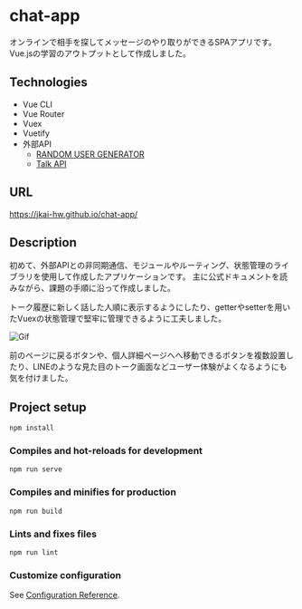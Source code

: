 # chat-app
オンラインで相手を探してメッセージのやり取りができるSPAアプリです。
Vue.jsの学習のアウトプットとして作成しました。

## Technologies
- Vue CLI
- Vue Router
- Vuex
- Vuetify
- 外部API
  - [RANDOM USER GENERATOR](https://randomuser.me/)
  - [Talk API](https://a3rt.recruit.co.jp/product/talkAPI/)

## URL
https://jkai-hw.github.io/chat-app/

## Description
初めて、外部APIとの非同期通信、モジュールやルーティング、状態管理のライブラリを使用して作成したアプリケーションです。
主に公式ドキュメントを読みながら、課題の手順に沿って作成しました。

トーク履歴に新しく話した人順に表示するようにしたり、getterやsetterを用いたVuexの状態管理で堅牢に管理できるように工夫しました。

![Gif](https://user-images.githubusercontent.com/75964449/199029499-46a3faff-7cb2-47f3-966a-2f8e7009336d.gif)

前のページに戻るボタンや、個人詳細ページへへ移動できるボタンを複数設置したり、LINEのような見た目のトーク画面などユーザー体験がよくなるようにも気を付けました。



## Project setup
```
npm install
```

### Compiles and hot-reloads for development
```
npm run serve
```

### Compiles and minifies for production
```
npm run build
```

### Lints and fixes files
```
npm run lint
```

### Customize configuration
See [Configuration Reference](https://cli.vuejs.org/config/).
